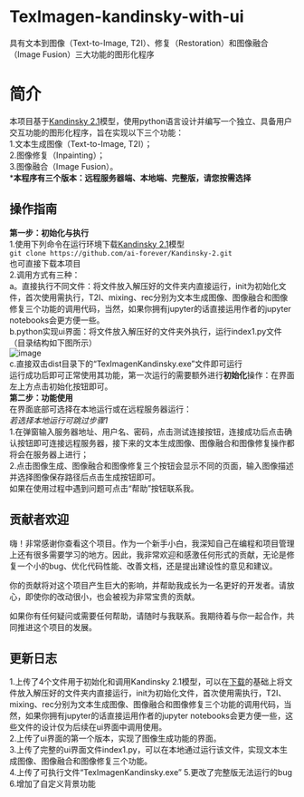 # TexImagen-kandinsky-with-ui
具有文本到图像（Text-to-Image, T2I）、修复（Restoration）和图像融合（Image Fusion）三大功能的图形化程序

# 简介
本项目基于[Kandinsky 2.1](https://github.com/ai-forever/Kandinsky-2?tab=readme-ov-file)模型，使用python语言设计并编写一个独立、具备用户交互功能的图形化程序，旨在实现以下三个功能：  
1.文本生成图像（Text-to-Image, T2I）；  
2.图像修复（Inpainting）；  
3.图像融合（Image Fusion）。  
***本程序有三个版本：远程服务器端、本地端、完整版，请您按需选择**  

## 操作指南  
**第一步：初始化与执行**  
1.使用下列命令在运行环境下载[Kandinsky 2.1](https://github.com/ai-forever/Kandinsky-2?tab=readme-ov-file)模型  
```git clone https://github.com/ai-forever/Kandinsky-2.git  ```   
也可直接下载本项目  
2.调用方式有三种：  
a。直接执行不同文件：将文件放入解压好的文件夹内直接运行，init为初始化文件，首次使用需执行，T2I、mixing、rec分别为文本生成图像、图像融合和图像修复三个功能的调用代码，当然，如果你拥有jupyter的话直接运用作者的jupyter notebooks会更方便一些。    
b.python实现ui界面：将文件放入解压好的文件夹外执行，运行index1.py文件（目录结构如下图所示）  
![image](https://github.com/user-attachments/assets/49e63e80-ea0d-443c-b00a-419515f2ec2f)    
c.直接双击dist目录下的“TexImagenKandinsky.exe”文件即可运行    
运行成功后即可正常使用其功能，第一次运行的需要额外进行**初始化**操作：在界面左上方点击初始化按钮即可。  
**第二步：功能使用**  
在界面底部可选择在本地运行或在远程服务器运行：  
*若选择本地运行可跳过步骤1*  
1.在弹窗输入服务器地址、用户名、密码，点击测试连接按钮，连接成功后点击确认按钮即可连接远程服务器，接下来的文本生成图像、图像融合和图像修复操作都将会在服务器上进行；  
2.点击图像生成、图像融合和图像修复三个按钮会显示不同的页面，输入图像描述并选择图像保存路径后点击生成按钮即可。  
如果在使用过程中遇到问题可点击“帮助”按钮联系我。  

## 贡献者欢迎  
  
嗨！非常感谢你查看这个项目。作为一个新手小白，我深知自己在编程和项目管理上还有很多需要学习的地方。因此，我非常欢迎和感激任何形式的贡献，无论是修复一个小的bug、优化代码性能、改善文档，还是提出建设性的意见和建议。  
  
你的贡献将对这个项目产生巨大的影响，并帮助我成长为一名更好的开发者。请放心，即使你的改动很小，也会被视为非常宝贵的贡献。  
  
如果你有任何疑问或需要任何帮助，请随时与我联系。我期待着与你一起合作，共同推进这个项目的发展。  
  
## 更新日志
1.上传了4个文件用于初始化和调用Kandinsky 2.1模型，可以在[下载](https://github.com/ai-forever/Kandinsky-2?tab=readme-ov-file)的基础上将文件放入解压好的文件夹内直接运行，init为初始化文件，首次使用需执行，T2I、mixing、rec分别为文本生成图像、图像融合和图像修复三个功能的调用代码，当然，如果你拥有jupyter的话直接运用作者的jupyter notebooks会更方便一些，这些文件的设计仅为后续在ui界面中调用使用。  
2.上传了ui界面的第一个版本，实现了图像生成功能的界面。  
3.上传了完整的ui界面文件index1.py，可以在本地通过运行该文件，实现文本生成图像、图像融合和图像修复三个功能。  
4.上传了可执行文件“TexImagenKandinsky.exe”
5.更改了完整版无法运行的bug
6.增加了自定义背景功能
